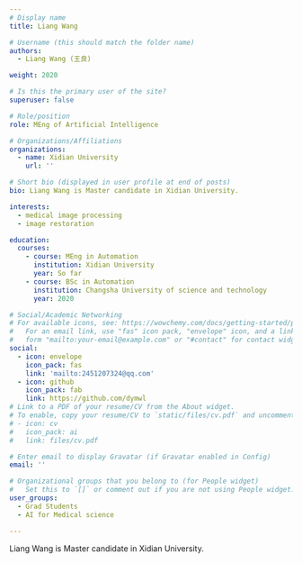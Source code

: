 ```yaml
---
# Display name
title: Liang Wang

# Username (this should match the folder name)
authors:
  - Liang Wang (王良)

weight: 2020

# Is this the primary user of the site?
superuser: false

# Role/position
role: MEng of Artificial Intelligence

# Organizations/Affiliations
organizations:
  - name: Xidian University
    url: ''

# Short bio (displayed in user profile at end of posts)
bio: Liang Wang is Master candidate in Xidian University.

interests:
  - medical image processing
  - image restoration

education:
  courses:
    - course: MEng in Automation
      institution: Xidian University
      year: So far
    - course: BSc in Automation
      institution: Changsha University of science and technology
      year: 2020

# Social/Academic Networking
# For available icons, see: https://wowchemy.com/docs/getting-started/page-builder/#icons
#   For an email link, use "fas" icon pack, "envelope" icon, and a link in the
#   form "mailto:your-email@example.com" or "#contact" for contact widget.
social:
  - icon: envelope
    icon_pack: fas
    link: 'mailto:2451207324@qq.com'
  - icon: github
    icon_pack: fab
    link: https://github.com/dymwl
# Link to a PDF of your resume/CV from the About widget.
# To enable, copy your resume/CV to `static/files/cv.pdf` and uncomment the lines below.
# - icon: cv
#   icon_pack: ai
#   link: files/cv.pdf

# Enter email to display Gravatar (if Gravatar enabled in Config)
email: ''

# Organizational groups that you belong to (for People widget)
#   Set this to `[]` or comment out if you are not using People widget.
user_groups:
  - Grad Students
  - AI for Medical science

---
```


Liang Wang is Master candidate in Xidian University.

